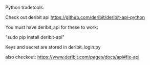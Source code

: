 Python tradetools.

Check out deribit api https://github.com/deribit/deribit-api-python

You must have deribit_api for these to work:

"sudo pip install deribit-api"

Keys and secret are stored in deribit_login.py

also checkout: https://www.deribit.com/pages/docs/api#fix-api
